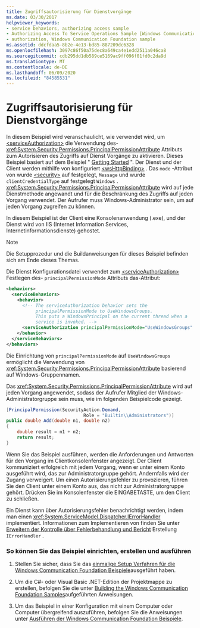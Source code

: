 ```yaml
---
title: Zugriffsautorisierung für Dienstvorgänge
ms.date: 03/30/2017
helpviewer_keywords:
- service behaviors, authorizing access sample
- Authorizing Access To Service Operations Sample [Windows Communication Foundation]
- authorization, Windows Communication Foundation sample
ms.assetid: ddcfdaa5-8b2e-4e13-bd85-887209dc6328
ms.openlocfilehash: 3097c86f50a75dec8a649ca4e1edd2511a046ca8
ms.sourcegitcommit: cdb295dd1db589ce5169ac9ff096f01fd0c2da9d
ms.translationtype: MT
ms.contentlocale: de-DE
ms.lasthandoff: 06/09/2020
ms.locfileid: "84585531"
---
```

# <a name="authorizing-access-to-service-operations"></a>Zugriffsautorisierung für Dienstvorgänge
In diesem Beispiel wird veranschaulicht, wie verwendet wird, um [\<serviceAuthorization>](../../configure-apps/file-schema/wcf/serviceauthorization-element.md) die Verwendung des- <xref:System.Security.Permissions.PrincipalPermissionAttribute> Attributs zum Autorisieren des Zugriffs auf Dienst Vorgänge zu aktivieren. Dieses Beispiel basiert auf dem Beispiel " [Getting Started](getting-started-sample.md) ". Der Dienst und der Client werden mithilfe von konfiguriert [\<wsHttpBinding>](../../configure-apps/file-schema/wcf/wshttpbinding.md) . Das `mode` -Attribut von wurde [\<security>](../../configure-apps/file-schema/wcf/security-of-custombinding.md) auf festgelegt, `Message` und wurde `clientCredentialType` auf festgelegt `Windows` . <xref:System.Security.Permissions.PrincipalPermissionAttribute> wird auf jede Dienstmethode angewandt und für die Beschränkung des Zugriffs auf jeden Vorgang verwendet. Der Aufrufer muss Windows-Administrator sein, um auf jeden Vorgang zugreifen zu können.  
  
 In diesem Beispiel ist der Client eine Konsolenanwendung (.exe), und der Dienst wird von IIS (Internet Information Services, Internetinformationsdienste) gehostet.  
  
> [!NOTE]
> Die Setupprozedur und die Buildanweisungen für dieses Beispiel befinden sich am Ende dieses Themas.  
  
 Die Dienst Konfigurationsdatei verwendet zum [\<serviceAuthorization>](../../configure-apps/file-schema/wcf/serviceauthorization-element.md) Festlegen des- `principalPermissionMode` Attributs das-Attribut:  
  
```xml  
<behaviors>  
  <serviceBehaviors>  
    <behavior>
      <!-- The serviceAuthorization behavior sets the  
           principalPermissionMode to UseWindowsGroups.  
           This puts a WindowsPrincipal on the current thread when a   
           service is invoked. -->  
      <serviceAuthorization principalPermissionMode="UseWindowsGroups" />  
    </behavior>  
  </serviceBehaviors>  
</behaviors>  
```  
  
 Die Einrichtung von `principalPermissionMode` auf `UseWindowsGroups` ermöglicht die Verwendung von <xref:System.Security.Permissions.PrincipalPermissionAttribute> basierend auf Windows-Gruppennamen.  
  
 Das <xref:System.Security.Permissions.PrincipalPermissionAttribute> wird auf jeden Vorgang angewendet, sodass der Aufrufer Mitglied der Windows-Administratorgruppe sein muss, wie im folgenden Beispielcode gezeigt.  
  
```csharp
[PrincipalPermission(SecurityAction.Demand,
                             Role = "Builtin\\Administrators")]  
public double Add(double n1, double n2)  
{  
    double result = n1 + n2;  
    return result;  
}  
```  
  
 Wenn Sie das Beispiel ausführen, werden die Anforderungen und Antworten für den Vorgang im Clientkonsolenfenster angezeigt. Der Client kommuniziert erfolgreich mit jedem Vorgang, wenn er unter einem Konto ausgeführt wird, das zur Administratorgruppe gehört. Andernfalls wird der Zugang verweigert. Um einen Autorisierungsfehler zu provozieren, führen Sie den Client unter einem Konto aus, das nicht zur Administratorgruppe gehört. Drücken Sie im Konsolenfenster die EINGABETASTE, um den Client zu schließen.  
  
 Ein Dienst kann über Autorisierungsfehler benachrichtigt werden, indem man einen <xref:System.ServiceModel.Dispatcher.IErrorHandler> implementiert. Informationen zum Implementieren von finden Sie unter [Erweitern der Kontrolle über Fehlerbehandlung und Bericht](extending-control-over-error-handling-and-reporting.md) Erstellung `IErrorHandler` .  
  
### <a name="to-set-up-build-and-run-the-sample"></a>So können Sie das Beispiel einrichten, erstellen und ausführen  
  
1. Stellen Sie sicher, dass Sie das [einmalige Setup Verfahren für die Windows Communication Foundation Beispiele](one-time-setup-procedure-for-the-wcf-samples.md)ausgeführt haben.  
  
2. Um die C#- oder Visual Basic .NET-Edition der Projektmappe zu erstellen, befolgen Sie die unter [Building the Windows Communication Foundation Samples](building-the-samples.md)aufgeführten Anweisungen.  
  
3. Um das Beispiel in einer Konfiguration mit einem Computer oder Computer übergreifend auszuführen, befolgen Sie die Anweisungen unter [Ausführen der Windows Communication Foundation Beispiele](running-the-samples.md).  
